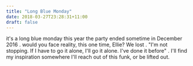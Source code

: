 ```yaml
---
title: "Long Blue Monday"
date: 2018-03-27T23:28:31+11:00
draft: false
---
```


it's a long blue monday
this year
the party ended sometime in
December 2016
.
would you face reality,
this one time, Ellie?
We lost
.
"I'm not stopping.
If I have to go it alone, 
I'll go it alone.
I've done it before"
.
I'll find my inspiration somewhere
I'll reach out of this funk,
or be lifted out.

